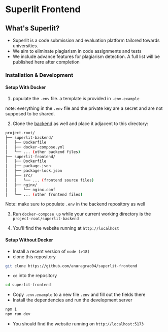 # Superlit Frontend

## What's Superlit?

- Superlit is a code submission and evaluation platform tailored towards universities.
- We aim to eliminate plagiarism in code assignments and tests
- We include advance features for plagiarism detection. A full list will be published here after completion

### Installation & Development

#### Setup With Docker

1. populate the `.env` file. a template is provided in `.env.example`

note: everything in the `.env` file and the private key are a secret and are not supposed to be shared.

2. Clone the [backend](https://github.com/anuragrao04/superlit-backend) as well and place it adjacent to this directory:

```bash
project-root/
├── superlit-backend/
│   ├── Dockerfile
│   ├── docker-compose.yml
│   └── ... (other backend files)
├── superlit-frontend/
│   ├── Dockerfile
│   ├── package.json
│   ├── package-lock.json
│   ├── src/
│   │   └── ... (frontend source files)
│   ├── nginx/
│   │   └── nginx.conf
│   └── ... (other frontend files)
```

Note: make sure to populate `.env` in the backend repository as well

3. Run `docker-compose up` while your current working directory is the `project-root/superlit-backend`

4. You'll find the website running at `http://localhost`


#### Setup Without Docker

- Install a recent version of `node (>18)`
- clone this repository

```bash
git clone https://github.com/anuragrao04/superlit-frontend
```

- `cd` into the repository

```bash
cd superlit-frontend
```

- Copy `.env.example` to a new file `.env` and fill out the fields there
- Install the dependencies and run the development server

```bash
npm i
npm run dev
```

- You should find the website running on `http://localhost:5173`
